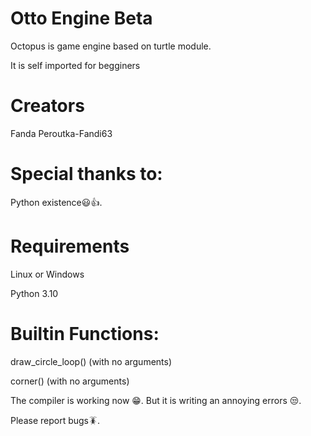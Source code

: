 # Otto Engine Beta

Octopus is game engine based on
turtle module. 

It is self imported for begginers

# Creators

Fanda Peroutka-Fandi63

# Special thanks to:

Python existence😃👍.

# Requirements 

Linux or Windows

Python 3.10 

# Builtin Functions:


draw_circle_loop() (with no arguments)

corner() (with no arguments)

The compiler is working now 😁.
But it is writing an annoying errors 😒.

Please report bugs🪳.
